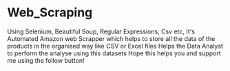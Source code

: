 # Web_Scraping
Using Selenium, Beautiful Soup, Regular Expressions, Csv etc, It's Automated Amazon web Scrapper which helps to store all the data of the products in the organised way like CSV or Excel files Helps the Data Analyst to perform the analyse using this datasets
Hope this helps you and support me using the follow button! 
